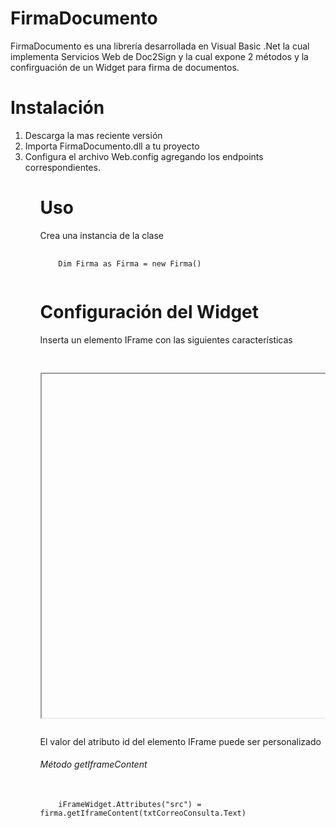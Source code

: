 # FirmaDocumento

FirmaDocumento es una librería desarrollada en Visual Basic .Net la cual implementa Servicios Web de Doc2Sign y la cual expone 2 métodos y la confirguación de un Widget para firma de documentos. 


# Instalación
<ol>
  <li>Descarga la mas reciente versión</li>
  <li>Importa FirmaDocumento.dll a tu proyecto</li>
  <li>Configura el archivo Web.config agregando los endpoints correspondientes.</li>
<ol>
  
# Uso

Crea una instancia de la clase 
<pre>
  <code>
    Dim Firma as Firma = new Firma()
  </code>
</pre>

# Configuración del Widget

Inserta un elemento IFrame con las siguientes características
<pre>
  <code>
    <iframe id="iFrameWidget" runat="server" width="100%" height="550px"></iframe>
  </code>
</pre>
El valor del atributo id del elemento IFrame puede ser personalizado

###### Método getIframeContent
<pre>
  <code>
    iFrameWidget.Attributes("src") = firma.getIframeContent(txtCorreoConsulta.Text)
  </code>
</pre>

